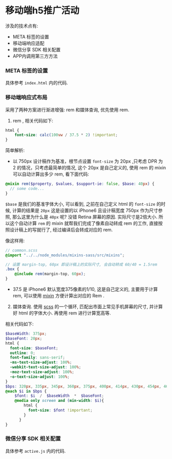 # 移动端h5推广活动

涉及的技术点有: 

- META 标签的设置
- 移动端响应适配
- 微信分享 SDK 相关配置
- APP内调用第三方方法

### META 标签的设置
具体参考 `index.html` 内的代码.


### 移动端响应式布局
采用了两种方案进行渐进增强: rem 和媒体查询, 优先使用 rem.

1. rem , 相关代码如下:

```css
html {
    font-size: calc(100vw / 37.5 * 2) !important;
}
```

简单解析: 

- 以 750px 设计稿作为基准，根节点设置 `font-size` 为 20px ,只考虑 DPR 为 2 的情况，只考虑最简单的情况, 这个 20px 是自己定义的, 使用 rem 的 mixin 可以自动计算出多少 rem, 看下面代码: 

```scss
@mixin rem($property, $values, $support-ie: false, $base: 40px) {
  // some code...
}
```

`$base` 是我们的基准字体大小, 可以看到, 之前在自己定义 html 的 `font-size` 的时候, 计算的结果是 `20px` 这是设置的以 iPhone6 且设计稿宽度 750px 作为尺寸参照, 那么这里为什么是 `40px` 呢? 没错 Retina 屏幕的原因. 实际尺寸是2倍大小. 所以这个自动计算 `rem` 的 mixin 就帮我们完成了像素自动转成 rem 的工作, 直接按照设计稿上的写就行了, 经过编译后会转成对应的 rem.

像这样用:

```scss
// common.scss
@import "../../node_modules/mixins-sass/src/mixins";

// 设置 margin-top, 60px 即设计稿上的实际尺寸, 会自动转成 60/40 = 1.5rem
.box {
    @include rem(margin-top, 60px);
}
```

- 37.5 是 iPhone6 默认宽度375像素的1/10, 这是自己定义的, 主要用于计算 rem, 可以使用 [mixin](https://github.com/huanz/mixins/#rem) 方便计算出对应的 Rem .


2. 媒体查询. 使用 [scss](https://gist.github.com/ifyour/bf60c8f66d8816d84c9226a1c00788fe) 的一个循环, 匹配出市面上常见手机屏幕的尺寸, 并计算好 html 的字体大小. 再使用 rem 进行计算宽高等.

相关代码如下: 

```scss
$baseWidth: 375px;
$baseFont: 20px;
html {
  font-size: $baseFont;
  outline: 0;
  font-family: sans-serif;
  -ms-text-size-adjust: 100%;
  -webkit-text-size-adjust: 100%;
  -moz-text-size-adjust: 100%;
  -o-text-size-adjust: 100%;
}
$bps: 320px, 335px, 345px, 360px, 375px, 400px, 414px, 430px, 454px, 460px, 480px, 500px, 520px, 540px, 560px, 580px, 600px, 620px, 640px, 680px, 700px, 720px, 735px, 750px, 780px,800px, 840px, 900px, 960px;
@each $i in $bps {
    $font: $i  /  $baseWidth  *  $baseFont;
    @media only screen and (min-width: $i){
        html {
          font-size: $font !important;
        }
      }
}
```

### 微信分享 SDK 相关配置
具体参考 `active.js` 内的代码.